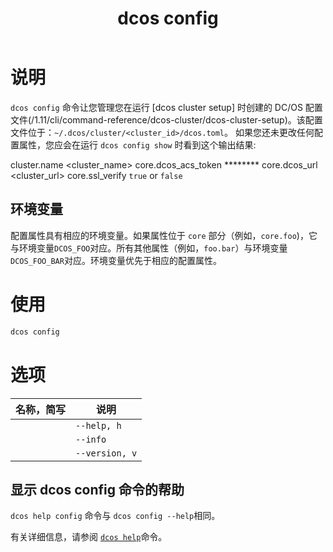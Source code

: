 ﻿---
layout: layout.pug
navigationTitle: dcos config
title: dcos config
menuWeight: 4
excerpt: 管理 DC/OS 配置文件

enterprise: false
---

# 说明
`dcos config` 命令让您管理您在运行 [dcos cluster setup] 时创建的 DC/OS 配置文件(/1.11/cli/command-reference/dcos-cluster/dcos-cluster-setup)。该配置文件位于：`~/.dcos/cluster/<cluster_id>/dcos.toml`。 如果您还未更改任何配置属性，您应会在运行 `dcos config show` 时看到这个输出结果:

 cluster.name <cluster_name>
 core.dcos_acs_token ********
 core.dcos_url <cluster_url>
 core.ssl_verify `true` or `false`


## 环境变量
配置属性具有相应的环境变量。如果属性位于 `core` 部分（例如，`core.foo`)，它与环境变量`DCOS_FOO`对应。所有其他属性（例如，`foo.bar`）与环境变量 `DCOS_FOO_BAR`对应。环境变量优先于相应的配置属性。

# 使用

```bash
dcos config
```

# 选项

| 名称，简写 | 说明 |
|---------|-------------|
| | `--help, h` | 显示使用情况。|
| | `--info` | 显示此子命令的简短说明。|
| | `--version, v` | 显示版本信息。 |


## 显示 dcos config 命令的帮助

`dcos help config` 命令与 `dcos config --help`相同。

有关详细信息，请参阅 [`dcos help`](/cn/1.11/cli/command-reference/dcos-help/)命令。

